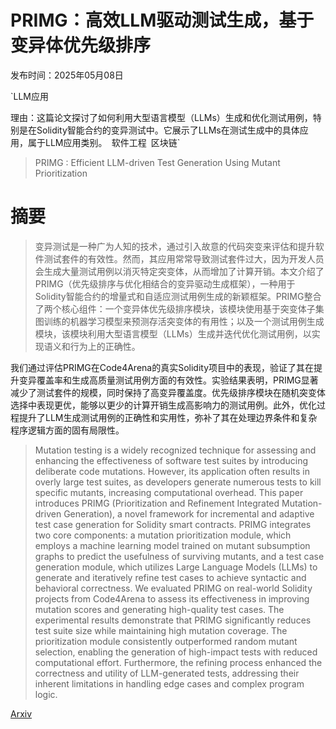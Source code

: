 # PRIMG：高效LLM驱动测试生成，基于变异体优先级排序

发布时间：2025年05月08日

`LLM应用

理由：这篇论文探讨了如何利用大型语言模型（LLMs）生成和优化测试用例，特别是在Solidity智能合约的变异测试中。它展示了LLMs在测试生成中的具体应用，属于LLM应用类别。` `软件工程` `区块链`

> PRIMG : Efficient LLM-driven Test Generation Using Mutant Prioritization

# 摘要

> 变异测试是一种广为人知的技术，通过引入故意的代码突变来评估和提升软件测试套件的有效性。然而，其应用常常导致测试套件过大，因为开发人员会生成大量测试用例以消灭特定突变体，从而增加了计算开销。本文介绍了PRIMG（优先级排序与优化相结合的变异驱动生成框架），一种用于Solidity智能合约的增量式和自适应测试用例生成的新颖框架。PRIMG整合了两个核心组件：一个变异体优先级排序模块，该模块使用基于突变体子集图训练的机器学习模型来预测存活突变体的有用性；以及一个测试用例生成模块，该模块利用大型语言模型（LLMs）生成并迭代优化测试用例，以实现语义和行为上的正确性。

我们通过评估PRIMG在Code4Arena的真实Solidity项目中的表现，验证了其在提升变异覆盖率和生成高质量测试用例方面的有效性。实验结果表明，PRIMG显著减少了测试套件的规模，同时保持了高变异覆盖度。优先级排序模块在随机突变体选择中表现更优，能够以更少的计算开销生成高影响力的测试用例。此外，优化过程提升了LLM生成测试用例的正确性和实用性，弥补了其在处理边界条件和复杂程序逻辑方面的固有局限性。

> Mutation testing is a widely recognized technique for assessing and enhancing the effectiveness of software test suites by introducing deliberate code mutations. However, its application often results in overly large test suites, as developers generate numerous tests to kill specific mutants, increasing computational overhead. This paper introduces PRIMG (Prioritization and Refinement Integrated Mutation-driven Generation), a novel framework for incremental and adaptive test case generation for Solidity smart contracts. PRIMG integrates two core components: a mutation prioritization module, which employs a machine learning model trained on mutant subsumption graphs to predict the usefulness of surviving mutants, and a test case generation module, which utilizes Large Language Models (LLMs) to generate and iteratively refine test cases to achieve syntactic and behavioral correctness.
  We evaluated PRIMG on real-world Solidity projects from Code4Arena to assess its effectiveness in improving mutation scores and generating high-quality test cases. The experimental results demonstrate that PRIMG significantly reduces test suite size while maintaining high mutation coverage. The prioritization module consistently outperformed random mutant selection, enabling the generation of high-impact tests with reduced computational effort. Furthermore, the refining process enhanced the correctness and utility of LLM-generated tests, addressing their inherent limitations in handling edge cases and complex program logic.

[Arxiv](https://arxiv.org/abs/2505.05584)